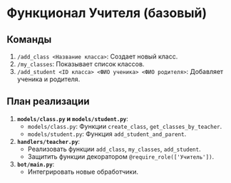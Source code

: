 # Функционал Учителя (базовый)

## Команды

1.  `/add_class <Название класса>`: Создает новый класс.
2.  `/my_classes`: Показывает список классов.
3.  `/add_student <ID класса> <ФИО ученика> <ФИО родителя>`: Добавляет ученика и родителя.

## План реализации

1.  **`models/class.py` и `models/student.py`**:
    - `models/class.py`: Функции `create_class`, `get_classes_by_teacher`.
    - `models/student.py`: Функция `add_student_and_parent`.
2.  **`handlers/teacher.py`**:
    - Реализовать функции `add_class`, `my_classes`, `add_student`.
    - Защитить функции декоратором `@require_role(['Учитель'])`.
3.  **`bot/main.py`**:
    - Интегрировать новые обработчики.
